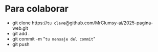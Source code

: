 # Para colaborar

- git clone https://`tu clave`@github.com/MrClumsy-ai/2025-pagina-web.git
- git add .
- git commit -m "`tu mensaje del commit`"
- git push
